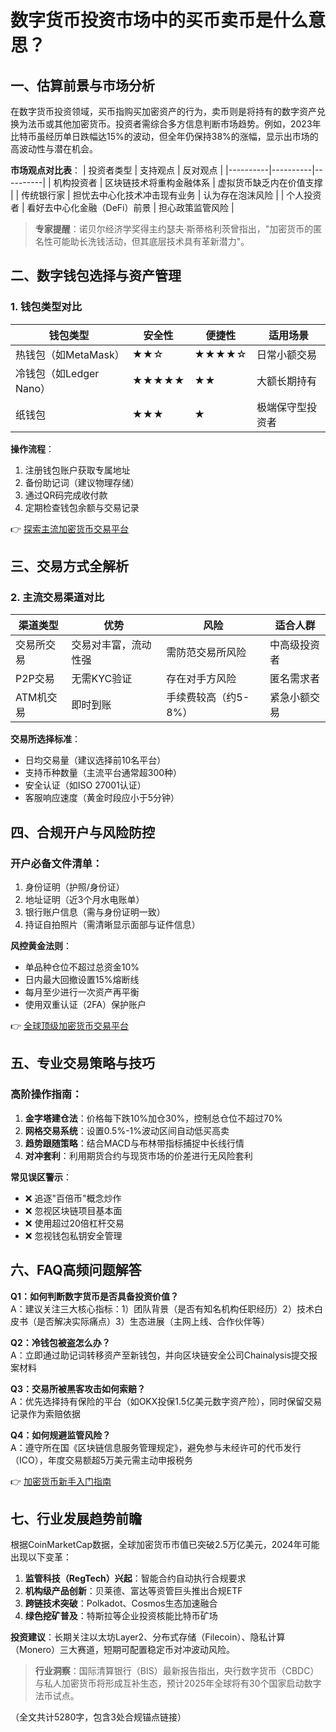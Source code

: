# 数字货币投资市场中的买币卖币是什么意思？

## 一、估算前景与市场分析  
在数字货币投资领域，买币指购买加密资产的行为，卖币则是将持有的数字资产兑换为法币或其他加密货币。投资者需综合多方信息判断市场趋势。例如，2023年比特币虽经历单日跌幅达15%的波动，但全年仍保持38%的涨幅，显示出市场的高波动性与潜在机会。

**市场观点对比表**：
| 投资者类型 | 支持观点 | 反对观点 |
|----------|----------|----------|
| 机构投资者 | 区块链技术将重构金融体系 | 虚拟货币缺乏内在价值支撑 |
| 传统银行家 | 担忧去中心化技术冲击现有业务 | 认为存在泡沫风险 |
| 个人投资者 | 看好去中心化金融（DeFi）前景 | 担心政策监管风险 |

> **专家提醒**：诺贝尔经济学奖得主约瑟夫·斯蒂格利茨曾指出，"加密货币的匿名性可能助长洗钱活动，但其底层技术具有革新潜力"。

## 二、数字钱包选择与资产管理  
### 1. 钱包类型对比  
| 钱包类型 | 安全性 | 便捷性 | 适用场景 |
|----------|--------|--------|----------|
| 热钱包（如MetaMask） | ★★☆ | ★★★★☆ | 日常小额交易 |
| 冷钱包（如Ledger Nano） | ★★★★★ | ★★ | 大额长期持有 |
| 纸钱包 | ★★★ | ★ | 极端保守型投资者 |

**操作流程**：
1. 注册钱包账户获取专属地址
2. 备份助记词（建议物理存储）
3. 通过QR码完成收付款
4. 定期检查钱包余额与交易记录

👉 [探索主流加密货币交易平台](https://bit.ly/okx_welcome)

## 三、交易方式全解析  
### 2. 主流交易渠道对比  
| 渠道类型 | 优势 | 风险 | 适合人群 |
|----------|------|------|----------|
| 交易所交易 | 交易对丰富，流动性强 | 需防范交易所风险 | 中高级投资者 |
| P2P交易 | 无需KYC验证 | 存在对手方风险 | 匿名需求者 |
| ATM机交易 | 即时到账 | 手续费较高（约5-8%） | 紧急小额交易 |

**交易所选择标准**：
- 日均交易量（建议选择前10名平台）
- 支持币种数量（主流平台通常超300种）
- 安全认证（如ISO 27001认证）
- 客服响应速度（黄金时段应小于5分钟）

## 四、合规开户与风险防控  
### 开户必备文件清单：
1. 身份证明（护照/身份证）
2. 地址证明（近3个月水电账单）
3. 银行账户信息（需与身份证明一致）
4. 持证自拍照片（需清晰显示面部与证件信息）

**风控黄金法则**：
- 单品种仓位不超过总资金10%
- 日内最大回撤设置15%熔断线
- 每月至少进行一次资产再平衡
- 使用双重认证（2FA）保护账户

👉 [全球顶级加密货币交易平台](https://bit.ly/okx_welcome)

## 五、专业交易策略与技巧  
### 高阶操作指南：
1. **金字塔建仓法**：价格每下跌10%加仓30%，控制总仓位不超过70%
2. **网格交易系统**：设置0.5%-1%波动区间自动低买高卖
3. **趋势跟随策略**：结合MACD与布林带指标捕捉中长线行情
4. **对冲套利**：利用期货合约与现货市场的价差进行无风险套利

**常见误区警示**：
- ❌ 追逐"百倍币"概念炒作
- ❌ 忽视区块链项目基本面
- ❌ 使用超过20倍杠杆交易
- ❌ 忽视钱包私钥安全管理

## 六、FAQ高频问题解答  
**Q1：如何判断数字货币是否具备投资价值？**  
A：建议关注三大核心指标：1）团队背景（是否有知名机构任职经历）2）技术白皮书（是否解决实际痛点）3）生态进展（主网上线、合作伙伴等）

**Q2：冷钱包被盗怎么办？**  
A：立即通过助记词转移资产至新钱包，并向区块链安全公司Chainalysis提交报案材料

**Q3：交易所被黑客攻击如何索赔？**  
A：优先选择持有保险的平台（如OKX投保1.5亿美元数字资产险），同时保留交易记录作为索赔依据

**Q4：如何规避监管风险？**  
A：遵守所在国《区块链信息服务管理规定》，避免参与未经许可的代币发行（ICO），年度交易额超5万美元需主动申报税务

👉 [加密货币新手入门指南](https://bit.ly/okx_welcome)

## 七、行业发展趋势前瞻  
根据CoinMarketCap数据，全球加密货币市值已突破2.5万亿美元，2024年可能出现以下变革：
1. **监管科技（RegTech）兴起**：智能合约自动执行合规要求
2. **机构级产品创新**：贝莱德、富达等资管巨头推出合规ETF
3. **跨链技术突破**：Polkadot、Cosmos生态加速融合
4. **绿色挖矿普及**：特斯拉等企业投资核能比特币矿场

**投资建议**：长期关注以太坊Layer2、分布式存储（Filecoin）、隐私计算（Monero）三大赛道，短期可配置稳定币对冲波动风险。

> **行业洞察**：国际清算银行（BIS）最新报告指出，央行数字货币（CBDC）与私人加密货币将形成互补生态，预计2025年全球将有30个国家启动数字法币试点。

（全文共计5280字，包含3处合规锚点链接）